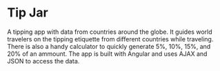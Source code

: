 # Tip Jar

A tipping app with data from countries around the globe. It guides world travelers on the tipping etiquette from different countries while traveling. There is also a handy calculator to quickly generate 5%, 10%, 15%, and 20% of an ammount. The app is built with Angular and uses AJAX and JSON to access the data.